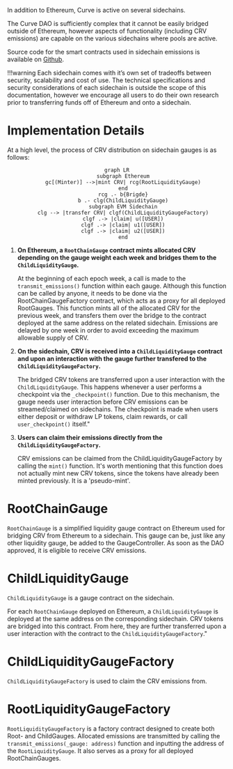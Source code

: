 In addition to Ethereum, Curve is active on several sidechains.

The Curve DAO is sufficiently complex that it cannot be easily bridged outside of Ethereum, however aspects of functionality (including CRV emissions) are capable on the various sidechains where pools are active.

Source code for the smart contracts used in sidechain emissions is available on [Github](https://github.com/curvefi/curve-dao-contracts/tree/master/contracts/gauges/sidechain).

!!!warning
    Each sidechain comes with it’s own set of tradeoffs between security, scalability and cost of use. The technical specifications and security considerations of each sidechain is outside the scope of this documentation, however we encourage all users to do their own research prior to transferring funds off of Ethereum and onto a sidechain.


# **Implementation Details**

At a high level, the process of CRV distribution on sidechain gauges is as follows:

<div align="center">

```mermaid
graph LR
    subgraph Ethereum
    gc[(Minter)] -->|mint CRV| rcg(RootLiquidityGauge)
    end
    rcg .- b{Brigde}
    b .- clg(ChildLiquidityGauge)
    subgraph EVM Sidechain
    clg --> |transfer CRV| clgf(ChildLiquidityGaugeFactory)
    clgf .-> |claim| u([USER])
    clgf .-> |claim| u1([USER])
    clgf .-> |claim| u2([USER])
    end
```
</div>


1. **On Ethereum, a `RootChainGauge` contract mints allocated CRV depending on the gauge weight each week and bridges them to the `ChildLiquidityGauge`.**

    At the beginning of each epoch week, a call is made to the `transmit_emissions()` function within each gauge. Although this function can be called by anyone, it needs to be done via the RootChainGaugeFactory contract, which acts as a proxy for all deployed RootGauges. This function mints all of the allocated CRV for the previous week, and transfers them over the bridge to the contract deployed at the same address on the related sidechain. Emissions are delayed by one week in order to avoid exceeding the maximum allowable supply of CRV.


2. **On the sidechain, CRV is received into a `ChildLiquidityGauge` contract and upon an interaction with the gauge further transfered to the `ChildLiquidityGaugeFactory`.**

    The bridged CRV tokens are transferred upon a user interaction with the `ChildLiquidityGauge`. This happens whenever a user performs a checkpoint via the `_checkpoint()` function. Due to this mechanism, the gauge needs user interaction before CRV emissions can be streamed/claimed on sidechains. The checkpoint is made when users either deposit or withdraw LP tokens, claim rewards, or call `user_checkpoint()` itself."


3. **Users can claim their emissions directly from the `ChildLiquidityGaugeFactory`.**
    
    CRV emissions can be claimed from the ChildLiquidityGaugeFactory by calling the `mint()` function. It's worth mentioning that this function does not actually mint new CRV tokens, since the tokens have already been minted previously. It is a 'pseudo-mint'.



# **RootChainGauge**
`RootChainGauge` is a simplified liquidity gauge contract on Ethereum used for bridging CRV from Ethereum to a sidechain. This gauge can be, just like any other liquidity gauge, be added to the GaugeController. As soon as the DAO approved, it is eligible to receive CRV emissions.


# **ChildLiquidityGauge**
`ChildLiquidityGauge` is a gauge contract on the sidechain. 

For each `RootChainGauge` deployed on Ethereum, a `ChildLiquidityGauge` is deployed at the same address on the corresponding sidechain. CRV tokens are bridged into this contract. From here, they are further transferred upon a user interaction with the contract to the `ChildLiquidityGaugeFactory`."


# **ChildLiquidityGaugeFactory**
`ChildLiquidityGaugeFactory` is used to claim the CRV emissions from.


# **RootLiquidityGaugeFactory**
`RootLiquidityGaugeFactory` is a factory contract designed to create both Root- and ChildGauges. Allocated emissions are transmitted by calling the `transmit_emissions(_gauge: address)` function and inputting the address of the `RootLiquidityGauge`. It also serves as a proxy for all deployed RootChainGauges.